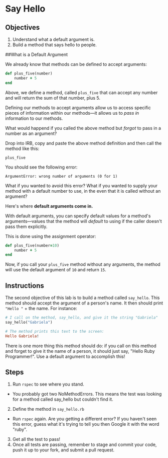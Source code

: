 # Say Hello

## Objectives

1. Understand what a default argument is.
2. Build a method that says hello to people.

##What is a Default Argument

We already know that methods can be defined to accept arguments:

```ruby
def plus_five(number)
	number + 5
end

```  

Above, we define a method, called `plus_five` that can accept any number and will return the sum of that number, plus 5. 

Defining our methods to accept arguments allow us to access specific pieces of information within our methods––it allows us to *pass in* information to our methods. 

What would happend if you called the above method but *forgot* to pass in a number as an argument?

Drop into IRB, copy and paste the above method definition and then call the method like this: 

`plus_five`

You should see the following error:

`ArgumentError: wrong number of arguments (0 for 1)`

What if you wanted to avoid this error? What if you wanted to supply your method with a default number to use, in the even that it is called without an argument?

Here's where **default arguments come in.** 

With default arguments, you can specify default values for a method's arguments––values that the method will *default* to using if the caller doesn't pass them explicitly. 

This is done using the assignment operator:

```ruby
def plus_five(number=10)
	number + 5
end
```

Now, if you call your `plus_five` method without any arguments, the method will use the default argument of `10` and return 	`15`. 


## Instructions

The second objective of this lab is to build a method called `say_hello`. This method should accept the argument of a person's name. It then should print `"Hello "` + the name. For instance:

```ruby
# I call on the method, say_hello, and give it the string "Gabriela" 
say_hello("Gabriela")

# The method prints this text to the screen:
Hello Gabriela!
```

There is one more thing this method should do: if you call on this method and forget to give it the name of a person, it should just say, "Hello Ruby Programmer!". Use a default argument to accomplish this!

## Steps

1. Run `rspec` to see where you stand. 
  * You probably got two NoMethodErrors. This means the test was looking for a method called say_hello but couldn't find it.
2. Define the method in `say_hello.rb`
  * Run `rspec` again. Are you getting a different error? If you haven't seen this error, guess what it's trying to tell you then Google it with the word "ruby".
3. Get all the test to pass!
4. Once all tests are passing, remember to stage and commit your code, push it up to your fork, and submit a pull request.


